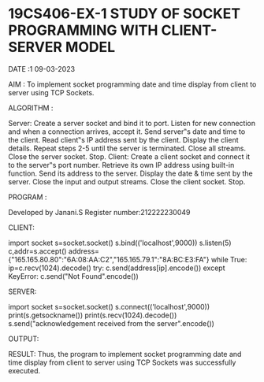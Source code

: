 # 19CS406-EX-1 STUDY OF SOCKET PROGRAMMING WITH CLIENT-SERVER MODEL

DATE :1	09-03-2023	

AIM :    To implement socket programming date and time display from client to server using TCP Sockets.


ALGORITHM :

Server:
Create a server socket and bind it to port.
Listen for new connection and when a connection arrives, accept it.
Send server‟s date and time to the client.
Read client‟s IP address sent by the client.
Display the client details.
Repeat steps 2-5 until the server is terminated.
Close all streams.
Close the server socket.
Stop.
Client:
Create a client socket and connect it to the server‟s port number.
Retrieve its own IP address using built-in function.
Send its address to the server.
Display the date & time sent by the server.
Close the input and output streams.
Close the client socket.
Stop.




PROGRAM :

Developed by Janani.S
Register number:212222230049

CLIENT:

import socket
s=socket.socket()
s.bind(('localhost',9000))
s.listen(5)
c,addr=s.accept()
address={"165.165.80.80":"6A:08:AA:C2","165.165.79.1":"8A:BC:E3:FA"}
while True:
  ip=c.recv(1024).decode()
  try:
    c.send(address[ip].encode())
  except KeyError:
    c.send("Not Found".encode()) 

SERVER:

import socket
s=socket.socket()
s.connect(('localhost',9000))
print(s.getsockname())
print(s.recv(1024).decode())
s.send("acknowledgement received from the server".encode())







OUTPUT:




RESULT:
Thus, the program to implement socket programming date and time display from client to server using TCP Sockets was successfully executed.

